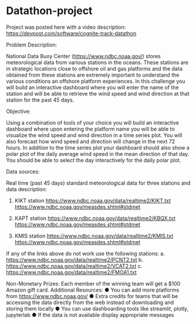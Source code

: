 # Datathon-project

Project was posted here with a video description: https://devpost.com/software/cognite-track-datathon

Problem Description:

National Data Buoy Center (https://www.ndbc.noaa.gov/) stores meteorological data from various stations in the oceans. These stations are in strategic locations close to offshore oil and gas platforms and the data obtained from these stations are extremely important to understand the various conditions an offshore platform experiences. In this challenge you will build an interactive dashboard where you will enter the name of the station and will be able to retrieve the wind speed and wind direction at that station for the past 45 days.

Objective:

Using a combination of tools of your choice you will build an interactive dashboard where upon entering the platform name you will be able to visualize the wind speed and wind direction in a time series plot. You will also forecast how wind speed and direction will change in the next 72 hours. In addition to the time series plot your dashboard should also show a polar plot of the daily average wind speed in the mean direction of that day. You should be able to select the day interactively for the daily polar plot. 

Data sources:

Real time (past 45 days) standard meteorological data for three stations and data description:

1.	KIKT station
https://www.ndbc.noaa.gov/data/realtime2/KIKT.txt
https://www.ndbc.noaa.gov/measdes.shtml#stdmet

2.	KAPT station 
https://www.ndbc.noaa.gov/data/realtime2/KBQX.txt
https://www.ndbc.noaa.gov/measdes.shtml#stdmet

3.	KMIS station
https://www.ndbc.noaa.gov/data/realtime2/KMIS.txt
https://www.ndbc.noaa.gov/measdes.shtml#stdmet

If any of the links above do not work use the following stations:
a.	https://www.ndbc.noaa.gov/data/realtime2/PCNT2.txt
b.	https://www.ndbc.noaa.gov/data/realtime2/VCAT2.txt
c.	https://www.ndbc.noaa.gov/data/realtime2/FMOA1.txt


Non-Monetary Prizes:
Each member of the winning team will get a $100 Amazon gift card.
Additional Resources:
●	You can add more platforms from https://www.ndbc.noaa.gov/
●	Extra credits for teams that will be accessing the data directly from the web instead of downloading and storing them locally
●	You can use dashboarding tools like streamlit, plotly, jupyterlab
●	If the data is not available display appropriate messages
